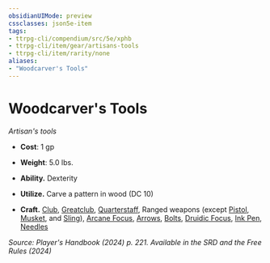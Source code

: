 ```yaml
---
obsidianUIMode: preview
cssclasses: json5e-item
tags:
- ttrpg-cli/compendium/src/5e/xphb
- ttrpg-cli/item/gear/artisans-tools
- ttrpg-cli/item/rarity/none
aliases: 
- "Woodcarver's Tools"
---
```

# Woodcarver's Tools
*Artisan's tools*  


- **Cost**: 1 gp
- **Weight**: 5.0 lbs.

- **Ability.** Dexterity  
- **Utilize.** Carve a pattern in wood (DC 10)  
- **Craft.** [Club](Інструменти%20ДМ/CLI/items/club-xphb.md), [Greatclub](Інструменти%20ДМ/CLI/items/greatclub-xphb.md), [Quarterstaff](Інструменти%20ДМ/CLI/items/quarterstaff-xphb.md), Ranged weapons (except [Pistol](Інструменти%20ДМ/CLI/items/pistol-xphb.md), [Musket](Інструменти%20ДМ/CLI/items/musket-xphb.md), and  [Sling](Інструменти%20ДМ/CLI/items/sling-xphb.md)), [Arcane Focus](Інструменти%20ДМ/CLI/items/arcane-focus-xphb.md), [Arrows](Інструменти%20ДМ/CLI/items/arrows-20-xphb.md), [Bolts](Інструменти%20ДМ/CLI/items/bolts-20-xphb.md), [Druidic Focus](Інструменти%20ДМ/CLI/items/druidic-focus-xphb.md), [Ink Pen](Інструменти%20ДМ/CLI/items/ink-pen-xphb.md), [Needles](Інструменти%20ДМ/CLI/items/needles-50-xphb.md)  

*Source: Player's Handbook (2024) p. 221. Available in the <span title='Systems Reference Document (5.2)'>SRD</span> and the Free Rules (2024)*